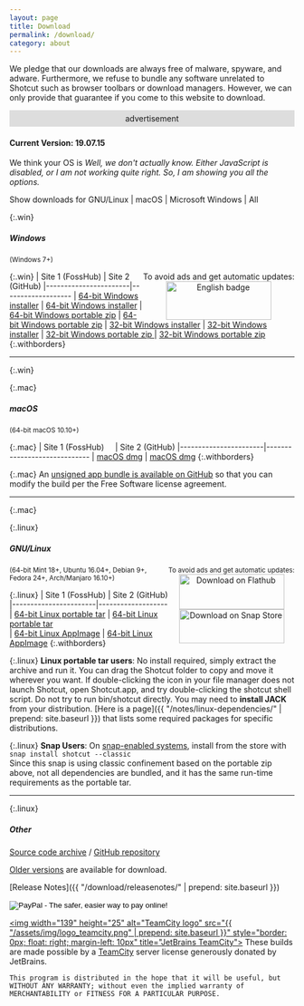 ```yaml
---
layout: page
title: Download
permalink: /download/
category: about
---
```


We pledge that our downloads are always free of
malware, spyware, and adware. Furthermore, we refuse to bundle any software
unrelated to Shotcut such as browser toolbars or download managers.
However, we can only provide that guarantee if you come to this website
to download.

<div style="background-color: #ddd; padding: 6px; text-align: center">
<span>advertisement</span>
<!-- Shotcut Responsive -->
<ins class="adsbygoogle"
    style="display:block"
    data-ad-client="ca-pub-1305424236533187"
    data-ad-slot="3403753557"
    data-ad-format="auto"></ins>
<script>
(adsbygoogle = window.adsbygoogle || []).push({});
</script>
</div>

#### Current Version: 19.07.15

<div class="OSTEST">
  <p>
  We think your OS is
    <span id="pOSTEST" style="font-style: italic">
      Well, we don't actually know.
      Either JavaScript is disabled, or I am not working quite right.
      So, I am showing you all the options.
    </span>
  </p>
  <p>
    Show downloads for
    <a class="show_links" id='os_linux'>GNU/Linux</a>&nbsp;| 
    <a class="show_links" id='os_mac'>macOS</a>&nbsp;| 
    <a class="show_links" id='os_win'>Microsoft&nbsp;Windows</a>&nbsp;| 
    <a class="show_links" id='os_all'>All</a>
  </p>
</div>

{:.win}
##### Windows
<small class="win">(Windows 7+)</small>

<div class="win" style='float: right; text-align: center'>
To avoid ads and get automatic updates:<br>
<a href='//www.microsoft.com/store/apps/9plnffl3p6lr?ocid=badge'><img src='https://assets.windowsphone.com/85864462-9c82-451e-9355-a3d5f874397a/English_get-it-from-MS_InvariantCulture_Default.png' alt='English badge' style='width: 186px; height: 68px'/></a>
</div>

{:.win}
| Site 1 (FossHub)     | Site 2 (GitHub)
|-----------------------|-------------------
| [64-bit Windows installer](https://www.fosshub.com/Shotcut.html?dwl=shotcut-win64-190715.exe) | [64-bit Windows installer](https://github.com/mltframework/shotcut/releases/download/v19.07.15/shotcut-win64-190715.exe)
| [64-bit Windows portable zip](https://www.fosshub.com/Shotcut.html?dwl=shotcut-win64-190715.zip) | [64-bit Windows portable zip](https://github.com/mltframework/shotcut/releases/download/v19.07.15/shotcut-win64-190715.zip)
| [32-bit Windows installer](https://www.fosshub.com/Shotcut.html?dwl=shotcut-win32-190715.exe) | [32-bit Windows installer](https://github.com/mltframework/shotcut/releases/download/v19.07.15/shotcut-win32-190715.exe)
| [32-bit Windows portable zip ](https://www.fosshub.com/Shotcut.html?dwl=shotcut-win32-190715.zip) | [32-bit Windows portable zip](https://github.com/mltframework/shotcut/releases/download/v19.07.15/shotcut-win32-190715.zip)
{:.withborders}

---
{:.win}

{:.mac}
##### macOS
<small class="mac">(64-bit macOS 10.10+)</small>

{:.mac}
| Site 1 (FossHub) &nbsp; &nbsp; | Site 2 (GitHub)
|-----------------------|-----------------------------
| [macOS dmg](https://www.fosshub.com/Shotcut.html?dwl=shotcut-macos-signed-190715.dmg) | [macOS dmg](https://github.com/mltframework/shotcut/releases/download/v19.07.15/shotcut-macos-signed-190715.dmg)
{:.withborders}

{:.mac}
An [unsigned app bundle is available on
GitHub](https://github.com/mltframework/shotcut/releases/download/v19.07.15/shotcut-macos-unsigned-190715.dmg) so that you
can modify the build per the Free Software license agreement.

---
{:.mac}

{:.linux}
##### GNU/Linux

<div class="linux" style='float: right; text-align: center'>
<small>To avoid ads and get automatic updates:</small><br>
<a href='https://flathub.org/apps/details/org.shotcut.Shotcut'><img
width='186' height='62' alt='Download on Flathub'
src='https://flathub.org/assets/badges/flathub-badge-en.png'/></a>
<br>
<a href='https://snapcraft.io/shotcut'><img width='186' height='60'
alt='Download on Snap Store' 
src='https://raw.githubusercontent.com/snapcore/snap-store-badges/master/EN/%5BEN%5D-snap-store-black.png'></a>
</div>

<small class="linux">(64-bit Mint 18+, Ubuntu 16.04+, Debian 9+, Fedora 24+, Arch/Manjaro 16.10+)</small>

{:.linux}
| Site 1 (FossHub)      | Site 2 (GitHub)
|-----------------------|-------------------
| [64-bit Linux portable tar](https://www.fosshub.com/Shotcut.html?dwl=shotcut-linux-x86_64-190715.txz) | [64-bit Linux portable tar](https://github.com/mltframework/shotcut/releases/download/v19.07.15/shotcut-linux-x86_64-190715.txz)  
| [64-bit Linux AppImage](https://www.fosshub.com/Shotcut.html?dwl=Shotcut-190715.glibc2.14-x86_64.AppImage) | [64-bit Linux AppImage](https://github.com/mltframework/shotcut/releases/download/v19.07.15/Shotcut-190715.glibc2.14-x86_64.AppImage)
{:.withborders}

{:.linux}
**Linux portable tar users**: No install required, simply extract the archive and run
it. You can drag the Shotcut folder to copy and move it wherever you
want. If double-clicking the icon in your file manager does not launch
Shotcut, open Shotcut.app, and try double-clicking the shotcut shell
script. Do not try to run bin/shotcut directly. You may need to **install
JACK** from your distribution.
[Here is a page]({{ "/notes/linux-dependencies/" | prepend: site.baseurl }})
that lists some required packages for specific distributions.

{:.linux}
**Snap Users**: On [snap-enabled systems](https://snapcraft.io/docs/core/install), install
from the store with `snap install shotcut --classic`  
Since this snap is using classic confinement based on the portable zip above,
not all dependencies are bundled, and it has the same run-time requirements as
the portable tar.

---
{:.linux}

##### Other

[Source code
archive](https://github.com/mltframework/shotcut/releases/download/v19.07.15/shotcut-src-190715.txz)
/ [GitHub repository](https://github.com/mltframework/shotcut)

[Older versions](https://github.com/mltframework/shotcut/releases/) are
available for download.

[Release Notes]({{ "/download/releasenotes/" | prepend: site.baseurl }})

<form action="https://www.paypal.com/cgi-bin/webscr" method="post" target="_top">
<input type="hidden" name="cmd" value="_donations">
<input type="hidden" name="business" value="pez4brian@yahoo.com">
<input type="hidden" name="lc" value="US">
<input type="hidden" name="item_name" value="Shotcut">
<input type="hidden" name="no_note" value="0">
<input type="hidden" name="currency_code" value="USD">
<input type="hidden" name="bn" value="PP-DonationsBF:btn_donateCC_LG.gif:NonHostedGuest">
<input type="image" src="https://www.paypalobjects.com/en_US/i/btn/btn_donateCC_LG.gif" border="0" name="submit" alt="PayPal - The safer, easier way to pay online!">
<img alt="" border="0" src="https://www.paypalobjects.com/en_US/i/scr/pixel.gif" width="1" height="1">
</form>

<a href="https://www.jetbrains.com/teamcity/"><img
width="139" height="25" alt="TeamCity logo" src="{{ "/assets/img/logo_teamcity.png" | prepend: site.baseurl }}"
style="border: 0px; float: right; margin-left: 10px" title="JetBrains TeamCity"></a>
These builds are made possible by a <a href="https://www.jetbrains.com/teamcity/">TeamCity</a> server license generously donated by JetBrains.

`This program is distributed in the hope that it will be useful, but
WITHOUT ANY WARRANTY; without even the implied warranty of MERCHANTABILITY
or FITNESS FOR A PARTICULAR PURPOSE.`

<script src="{{ "/assets/js/platform.js" | prepend: site.baseurl }}"></script>
<script src="{{ "/assets/js/platform-display.js" | prepend: site.baseurl }}"></script>
